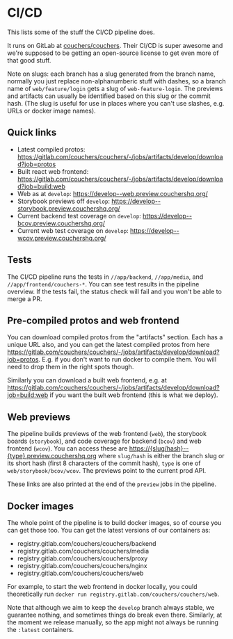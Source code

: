 # CI/CD

This lists some of the stuff the CI/CD pipeline does.

It runs on GitLab at [couchers/couchers](https://gitlab.com/couchers/couchers/). Their CI/CD is super awesome and we're supposed to be getting an open-source license to get even more of that good stuff.

Note on slugs: each branch has a slug generated from the branch name, normally you just replace non-alphanumberic stuff with dashes, so a branch name of `web/feature/login` gets a slug of `web-feature-login`. The previews and artifacts can usually be identified based on this slug or the commit hash. (The slug is useful for use in places where you can't use slashes, e.g. URLs or docker image names).

## Quick links

* Latest compiled protos: <https://gitlab.com/couchers/couchers/-/jobs/artifacts/develop/download?job=protos>
* Built react web frontend: <https://gitlab.com/couchers/couchers/-/jobs/artifacts/develop/download?job=build:web>
* Web as at `develop`: <https://develop--web.preview.couchershq.org/>
* Storybook previews off `develop`: <https://develop--storybook.preview.couchershq.org/>
* Current backend test coverage on `develop`: <https://develop--bcov.preview.couchershq.org/>
* Current web test coverage on `develop`: <https://develop--wcov.preview.couchershq.org/>

## Tests

The CI/CD pipeline runs the tests in `//app/backend`, `//app/media`, and `//app/frontend/couchers-*`. You can see test results in the pipeline overview. If the tests fail, the status check will fail and you won't be able to merge a PR.

## Pre-compiled protos and web frontend

You can download compiled protos from the "artifacts" section. Each has a unique URL also, and you can get the latest compiled protos from here <https://gitlab.com/couchers/couchers/-/jobs/artifacts/develop/download?job=protos>. E.g. if you don't want to run docker to compile them. You will need to drop them in the right spots though.

Similarly you can download a built web frontend, e.g. at <https://gitlab.com/couchers/couchers/-/jobs/artifacts/develop/download?job=build:web> if you want the built web frontend (this is what we deploy).

## Web previews

The pipeline builds previews of the web frontend (`web`), the storybook boards (`storybook`), and code coverage for backend (`bcov`) and web frontend (`wcov`). You can access these are <https://{slug/hash}--{type}.preview.couchershq.org> where `slug/hash` is either the branch slug or its short hash (first 8 characters of the commit hash), `type` is one of `web/storybook/bcov/wcov`. The previews point to the current prod API.

These links are also printed at the end of the `preview` jobs in the pipeline.

## Docker images

The whole point of the pipeline is to build docker images, so of course you can get those too. You can get the latest versions of our containers as:

* registry.gitlab.com/couchers/couchers/backend
* registry.gitlab.com/couchers/couchers/media
* registry.gitlab.com/couchers/couchers/proxy
* registry.gitlab.com/couchers/couchers/nginx
* registry.gitlab.com/couchers/couchers/web

For example, to start the web frontend in docker locally, you could theoretically run `docker run registry.gitlab.com/couchers/couchers/web`.

Note that although we aim to keep the `develop` branch always stable, we guarantee nothing, and sometimes things do break even there. Similarly, at the moment we release manually, so the app might not always be running the `:latest` containers.
